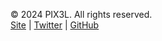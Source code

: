 © 2024 PIX3L. All rights reserved.   
[Site](https://pix3l.me)
| [Twitter](https://x.com/pix3l_me)
| [GitHub](https://github.com/pix33l)
